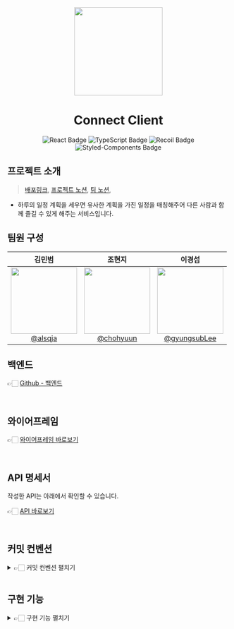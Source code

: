 <div align="center">
  <img src="https://github.com/user-attachments/assets/aad16e45-1181-4a8f-ae43-0b13512add69" width="200px"/>
</div>

<h1 align="center">Connect Client</h1>

<div align="center">
  <img src="https://img.shields.io/badge/React-20232A?style=for-the-badge&logo=react&logoColor=61DAFB" alt="React Badge"/>
  <img src="https://img.shields.io/badge/TypeScript-007ACC?style=for-the-badge&logo=typescript&logoColor=white" alt="TypeScript Badge"/>
  <img src="https://img.shields.io/badge/Recoil-3578E5?style=for-the-badge&logo=data:image/png;base64,iVBORw0KGgoAAAANSUhEUgAAADAAAAAwCAMAAABg3Am1AAAABGdBTUEAALGPC/xhBQAAAAFzUkdCAK7OHOkAAAAVUExURQRERERERHx/f////3Fxcf///3Vn/AgAAAAJcEhZcwAADsMAAA7DAcdvqGQAAAAGSURBVEjHY2AYBaNgFIQwCkAABBgA9ykB2AAAAABJRU5ErkJggg==" alt="Recoil Badge"/>
  <img src="https://img.shields.io/badge/Styled--Components-DB7093?style=for-the-badge&logo=styled-components&logoColor=white" alt="Styled-Components Badge"/>
</div>



## 프로젝트 소개
> [배포링크](https://www.97s-connect.com),
> [프로젝트 노션](https://furry-mochi-5e8.notion.site/1-Connect-1960ae1ed0ec80c08f12cad5450040c9?pvs=4),
> [팀 노션](https://furry-mochi-5e8.notion.site/97s-1960ae1ed0ec80ae81a9e4985b2c990e?pvs=4),

- 하루의 일정 계획을 세우면 유사한 계획을 가진 일정을 매칭해주어 다른 사람과 함께 즐길 수 있게 해주는 서비스입니다.


## 팀원 구성

<div align="center">



| **김민범** | **조현지** | **이경섭** |
| :------: |  :------: | :------: |
| [<img src="https://ca.slack-edge.com/T06B9PCLY1E-U07LT2WDQ85-2bd91a3eb763-512" height=150 width=150> <br/> @alsqja](https://github.com/alsqja) | [<img src="https://ca.slack-edge.com/T06B9PCLY1E-U07NJ6AHV0W-3ece7e57f12a-512" height=150 width=150> <br/> @chohyuun](https://github.com/chohyuun) | [<img src="https://ca.slack-edge.com/T06B9PCLY1E-U07M8FNBTJP-7db687842db3-512" height=150 width=150> <br/> @gyungsubLee](https://github.com/gyungsubLee) | 
</div>


## 백엔드

👉🏻 [Github - 백엔드](https://github.com/alsqja/Connect)


<br>

## 와이어프레임
👉🏻 [와이어프레임 바로보기](https://www.figma.com/design/iMqa9R5iK9aNcW81Xyl2Bi/01-%25EC%25B5%259C%25EC%25A2%2585-%25ED%2594%2584%25EB%25A1%259C%25EC%25A0%259D%25ED%258A%25B8-%25EC%2599%2580%25EC%259D%25B4%25EC%2596%25B4-%25ED%2594%2584%25EB%25A0%2588%25EC%259E%2584?kind=file&node-id=45-5282)



<br/>


## API 명세서
작성한 API는 아래에서 확인할 수 있습니다.

👉🏻 [API 바로보기](https://www.notion.so/teamsparta/API-7d191d644a674fbe971141dd2e02c782)

<br/>




##  커밋 컨벤션
<details>
<summary>👉🏻 커밋 컨벤션 펼치기</summary>

- feat : 기능 추가

- fix : 기능 수정
  
- hotfix : 기능 급하게 수정
  
- test : 테스트 코드 작성
  
- refactor : 리팩토링
  
- docs : 문서 작업
  
- style : 코드 스타일 등 로직 변경 외 처리

- PR 은 이슈당 하나 씩
  
- 브랜치 기능별로 분리 (feature/login, feature/signup)

- 모두 approve 되면 merge

</details>

</br>



## 구현 기능
<details>
<summary>👉🏻 구현 기능 펼치기</summary>

### 🧑‍🧑‍🧒 user

- 회원가입 & 회원 탈퇴
- 로그인 & 로그아웃
- 리프레시 토큰 발급
- 프로필 수정 & 조회
- 비밀번호 확인
- 관리자 유저 수정
- 관리자 유저 전체 조회

### 🪜 카테고리/서브 카테고리

- 카테고리 생성 & 수정 & 삭제
- 서브 카테고리 생성 & 수정 & 삭제
- 카테고리, 서브 카테고리 전체 조회

### 🎬 배너 

- 배너 생성 & 수정
- 배너 전체 조회 & 단건 조회

### 💰 포인트

- 포인트 생성 & 수정
- 포인트 내역 조회

### 💌 쿠폰

- 쿠폰 생성 & 수정
- 쿠폰 발급
- 유저 쿠폰 확인

### 🚨 신고

- 관리자
  - 신고 내역 조회
  - 신고 삭제
  - 해당 유저 신고 당한 내역 확인
- 사용자
  - 신고 하기
  - 신고 취소
  - 본인 신고 내역 확인

### 💬 채팅

- 채팅 보내기 & 받기
- 채팅방 목록 확인
- 채팅방 입장

### 🗓️ 일정

- 일정 등록 & 수정 & 삭제
- 일정 전체 조회 & 단일 조회
- 월별 일정 조회

### 💸결제

- 결제 등록
- 결제 취소
- 결제 내역

### 🤝 매칭

- 일정 매칭 생성
- 매칭 신청
- 매칭 수정
- 매칭 전체 조회
- 단일 일정 매칭 조회
</details>


<br />
